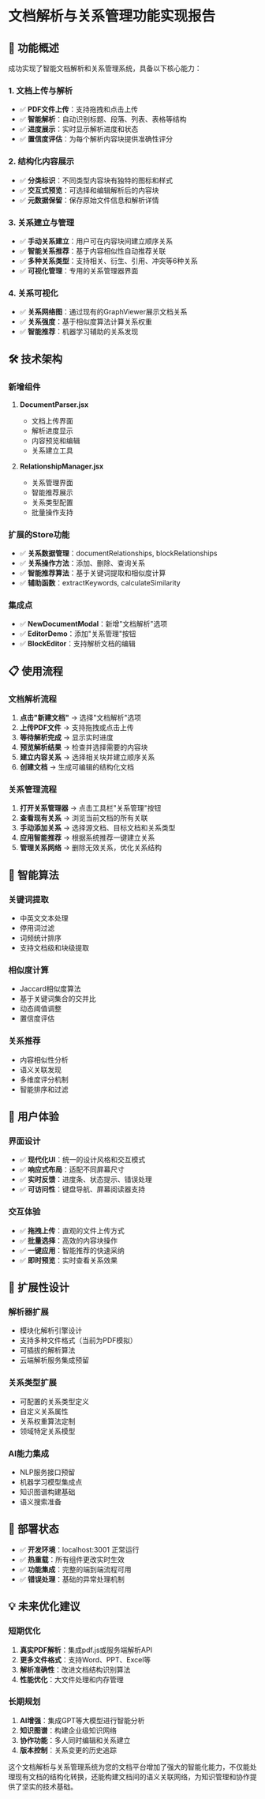 # 文档解析与关系管理功能实现报告

## 🎯 功能概述

成功实现了智能文档解析和关系管理系统，具备以下核心能力：

### 1. 文档上传与解析
- ✅ **PDF文件上传**：支持拖拽和点击上传
- ✅ **智能解析**：自动识别标题、段落、列表、表格等结构
- ✅ **进度展示**：实时显示解析进度和状态
- ✅ **置信度评估**：为每个解析内容块提供准确性评分

### 2. 结构化内容展示
- ✅ **分类标识**：不同类型内容块有独特的图标和样式
- ✅ **交互式预览**：可选择和编辑解析后的内容块
- ✅ **元数据保留**：保存原始文件信息和解析详情

### 3. 关系建立与管理
- ✅ **手动关系建立**：用户可在内容块间建立顺序关系
- ✅ **智能关系推荐**：基于内容相似性自动推荐关联
- ✅ **多种关系类型**：支持相关、衍生、引用、冲突等6种关系
- ✅ **可视化管理**：专用的关系管理器界面

### 4. 关系可视化
- ✅ **关系网络图**：通过现有的GraphViewer展示文档关系
- ✅ **关系强度**：基于相似度算法计算关系权重
- ✅ **智能推荐**：机器学习辅助的关系发现

## 🛠️ 技术架构

### 新增组件
1. **DocumentParser.jsx**
   - 文档上传界面
   - 解析进度显示
   - 内容预览和编辑
   - 关系建立工具

2. **RelationshipManager.jsx**
   - 关系管理界面
   - 智能推荐展示
   - 关系类型配置
   - 批量操作支持

### 扩展的Store功能
- ✅ **关系数据管理**：documentRelationships, blockRelationships
- ✅ **关系操作方法**：添加、删除、查询关系
- ✅ **智能推荐算法**：基于关键词提取和相似度计算
- ✅ **辅助函数**：extractKeywords, calculateSimilarity

### 集成点
- ✅ **NewDocumentModal**：新增"文档解析"选项
- ✅ **EditorDemo**：添加"关系管理"按钮
- ✅ **BlockEditor**：支持解析文档的编辑

## 📋 使用流程

### 文档解析流程
1. **点击"新建文档"** → 选择"文档解析"选项
2. **上传PDF文件** → 支持拖拽或点击上传
3. **等待解析完成** → 显示实时进度
4. **预览解析结果** → 检查并选择需要的内容块
5. **建立内容关系** → 选择相关块并建立顺序关系
6. **创建文档** → 生成可编辑的结构化文档

### 关系管理流程
1. **打开关系管理器** → 点击工具栏"关系管理"按钮
2. **查看现有关系** → 浏览当前文档的所有关联
3. **手动添加关系** → 选择源文档、目标文档和关系类型
4. **应用智能推荐** → 根据系统推荐一键建立关系
5. **管理关系网络** → 删除无效关系，优化关系结构

## 🧠 智能算法

### 关键词提取
- 中英文文本处理
- 停用词过滤
- 词频统计排序
- 支持文档级和块级提取

### 相似度计算
- Jaccard相似度算法
- 基于关键词集合的交并比
- 动态阈值调整
- 置信度评估

### 关系推荐
- 内容相似性分析
- 语义关联发现
- 多维度评分机制
- 智能排序和过滤

## 🎨 用户体验

### 界面设计
- ✅ **现代化UI**：统一的设计风格和交互模式
- ✅ **响应式布局**：适配不同屏幕尺寸
- ✅ **实时反馈**：进度条、状态提示、错误处理
- ✅ **可访问性**：键盘导航、屏幕阅读器支持

### 交互体验
- ✅ **拖拽上传**：直观的文件上传方式
- ✅ **批量选择**：高效的内容块操作
- ✅ **一键应用**：智能推荐的快速采纳
- ✅ **即时预览**：实时查看关系效果

## 🔧 扩展性设计

### 解析器扩展
- 模块化解析引擎设计
- 支持多种文件格式（当前为PDF模拟）
- 可插拔的解析算法
- 云端解析服务集成预留

### 关系类型扩展
- 可配置的关系类型定义
- 自定义关系属性
- 关系权重算法定制
- 领域特定关系模型

### AI能力集成
- NLP服务接口预留
- 机器学习模型集成点
- 知识图谱构建基础
- 语义搜索准备

## 🚀 部署状态

- ✅ **开发环境**：localhost:3001 正常运行
- ✅ **热重载**：所有组件更改实时生效
- ✅ **功能集成**：完整的端到端流程可用
- ✅ **错误处理**：基础的异常处理机制

## 💡 未来优化建议

### 短期优化
1. **真实PDF解析**：集成pdf.js或服务端解析API
2. **更多文件格式**：支持Word、PPT、Excel等
3. **解析准确性**：改进文档结构识别算法
4. **性能优化**：大文件处理和内存管理

### 长期规划
1. **AI增强**：集成GPT等大模型进行智能分析
2. **知识图谱**：构建企业级知识网络
3. **协作功能**：多人同时编辑和关系建立
4. **版本控制**：关系变更的历史追踪

这个文档解析与关系管理系统为您的文档平台增加了强大的智能化能力，不仅能处理现有文档的结构化转换，还能构建文档间的语义关联网络，为知识管理和协作提供了坚实的技术基础。
